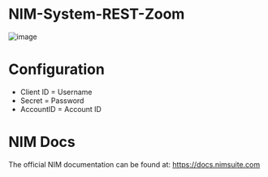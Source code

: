 # NIM-System-REST-Zoom

![image](https://github.com/Tools4ever-NIM/NIM-System-REST-Zoom/assets/24281600/461d8976-db1c-4097-9e1a-bdb678160fbf)

# Configuration
- Client ID = Username
- Secret = Password
- AccountID = Account ID

# NIM Docs
The official NIM documentation can be found at: https://docs.nimsuite.com
